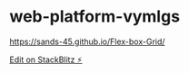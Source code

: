 # web-platform-vymlgs

https://sands-45.github.io/Flex-box-Grid/

[Edit on StackBlitz ⚡️](https://stackblitz.com/edit/web-platform-vymlgs)
